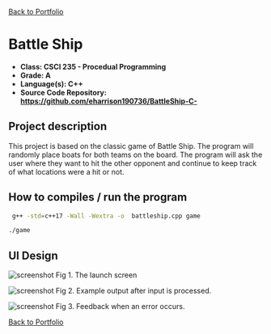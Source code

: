 [Back to Portfolio](./)

Battle Ship
===============

-   **Class: CSCI 235 - Procedual Programming** 
-   **Grade: A**
-   **Language(s): C++**
-   **Source Code Repository: https://github.com/eharrison190736/BattleShip-C-**

## Project description
This project is based on the classic game of Battle Ship. The program will randomly place boats for both teams on the board. The program will ask the user where they want to hit the other opponent and continue to keep track of what locations were a hit or not. 

## How to compiles / run the program

```bash
 g++ -std=c++17 -Wall -Wextra -o  battleship.cpp game

./game
```

## UI Design



![screenshot](images/dummy_thumbnail.jpg)
Fig 1. The launch screen

![screenshot](images/dummy_thumbnail.jpg)
Fig 2. Example output after input is processed.

![screenshot](images/dummy_thumbnail.jpg)
Fig 3. Feedback when an error occurs.



[Back to Portfolio](./)
